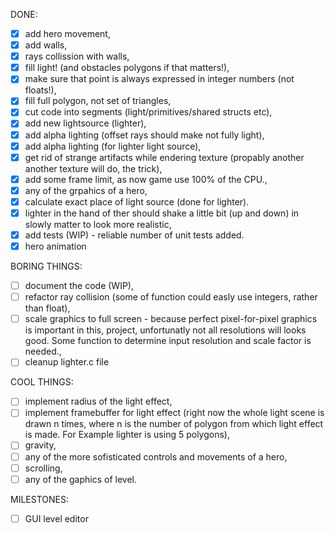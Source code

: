  DONE:
 - [x] add hero movement,
 - [x] add walls,
 - [x] rays collission with walls,
 - [x] fill light! (and obstacles polygons if that matters!),
 - [x] make sure that point is always expressed in integer numbers (not floats!),
 - [x] fill full polygon, not set of triangles,
 - [x] cut code into segments (light/primitives/shared structs etc),
 - [x] add new lightsource (lighter),
 - [x] add alpha lighting (offset rays should make not fully light),
 - [x] add alpha lighting (for lighter light source),
 - [x] get rid of strange artifacts while endering texture (propably another another texture will do,
   the trick),
 - [x] add some frame limit, as now game use 100% of the CPU.,
 - [x] any of the grpahics of a hero,
 - [x] calculate exact place of light source (done for lighter).
 - [x] lighter in the hand of ther should shake a little bit (up and down) in slowly matter to look more
   realistic,
 - [x] add tests (WIP) - reliable number of unit tests added.
 - [x] hero animation

 BORING THINGS:
 - [ ] document the code (WIP),
 - [ ] refactor ray collision (some of function could easly use integers, rather than float),
 - [ ] scale graphics to full screen - because perfect pixel-for-pixel graphics is important in
   this, project, unfortunatly not all resolutions will looks good. Some function to determine input
   resolution and scale factor is needed.,
 - [ ] cleanup lighter.c file

 COOL THINGS:
 - [ ] implement radius of the light effect,
 - [ ] implement framebuffer for light effect (right now the whole light scene is drawn n times,
   where n is the number of polygon from which light effect is made. For Example lighter is using 5
   polygons),
 - [ ] gravity,
 - [ ] any of the more sofisticated controls and movements of a hero,
 - [ ] scrolling,
 - [ ] any of the gaphics of level.

 MILESTONES:
 - [ ] GUI level editor

